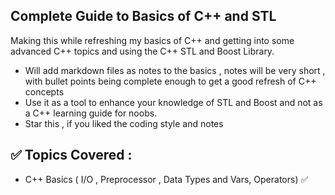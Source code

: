 ## Complete Guide to Basics of C++ and STL 
 
Making this while refreshing my basics of C++ and getting into some advanced C++ topics and using the C++ STL
and Boost Library. 

* Will add markdown files as notes to the basics , notes will be very short , with bullet points being complete enough 
to get a good refresh of C++ concepts 
* Use it as a tool to enhance your knowledge of STL and Boost and not as a C++ learning guide for noobs. 
* Star this , if you liked the coding style and notes 


## ✅ Topics Covered : 

* C++ Basics ( I/O , Preprocessor , Data Types and Vars, Operators) ✅
